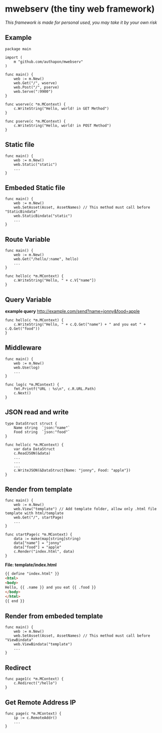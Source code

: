 # mwebserv (the tiny web framework)
*This framework is made for personal used, you may take it by your own risk*

## Example

```golang
package main

import (
	m "github.com/authapon/mwebserv"
)

func main() {
	web := m.New()
	web.Get("/", wserve)
	web.Post("/", pserve)
	web.Serve(":9900")
}

func wserve(c *m.MContext) {
	c.WriteString("Hello, world! in GET Method")
}

func pserve(c *m.MContext) {
	c.WriteString("Hello, world! in POST Method")
}
```

## Static file

```golang
func main() {
	web := m.New()
	web.Static("static")
	...
}
```

## Embeded Static file

```golang
func main() {
	web := m.New()
	web.SetAsset(Asset, AssetNames) // This method must call before "StaticBindata"
	web.StaticBindata("static")	
	...
}
``` 

## Route Variable

```golang
func main() {
	web := m.New()
	web.Get("/hello/:name", hello)
	...
}

func hello(c *m.MContext) {
	c.WriteString("Hello, " + c.V["name"])
}
```

## Query Variable

**example query** http://example.com/send?name=jonny&food=apple
```golang
func hello(c *m.MContext) {
	c.WriteString("Hello, " + c.Q.Get("name") + " and you eat " + c.Q.Get("food"))
}
```

## Middleware

```golang
func main() {
	web := m.New()
	web.Use(log)
	...
}

func log(c *m.MContext) {
	fmt.Printf("URL : %s\n", c.R.URL.Path)
	c.Next()
}
```

## JSON read and write

```golang
type DataStruct struct {
	Name string  `json:"name"`
	Food string  `json:"food"`
}

func hello(c *m.MContext) {
	var data DataStruct
	c.ReadJSON(&data)
	...
	...
	...
	c.WriteJSON(&DataStruct{Name: "jonny", Food: "apple"})
}
```

## Render from template

```golang
func main() {
	web := m.New()
	web.View("template") // Add template folder, allow only .html file template with html/template
	web.Get("/", startPage)
	...
}

func startPage(c *m.MContext) {
	data := make(map[string]string)
	data["name"] = "jonny"
	data["food"] = "apple"
	c.Render("index.html", data)
}
```

**File: template/index.html**
```html
{{ define "index.html" }}
<html>
<body>
Hello, {{ .name }} and you eat {{ .food }}
</body>
</html>
{{ end }}
```

## Render from embeded template 

```golang
func main() {
	web := m.New()
	web.SetAsset(Asset, AssetNames) // This method must call before "ViewBindata"
	web.ViewBindata("template")	
	...	
}
```

## Redirect

```golang
func page1(c *m.MContext) {
	c.Redirect("/hello")
}
```

## Get Remote Address IP

```golang
func page(c *m.MContext) {
	ip := c.RemoteAddr()
	...
}
```
